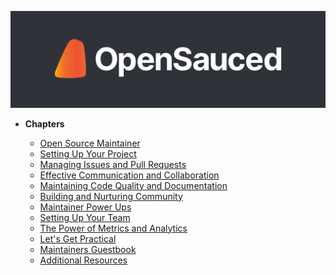 [![OpenSauced Logo](../_assets/images/logo-on-dark.png)](https://opensauced.pizza/)

- **Chapters**

  - [Open Source Maintainer](intro.md)
  - [Setting Up Your Project](how-to-setup-your-project.md)
  - [Managing Issues and Pull Requests](issues-and-pull-requests.md)
  - [Effective Communication and Collaboration](communication-and-collaboration.md)
  - [Maintaining Code Quality and Documentation](maintaining-code-quality.md)
  - [Building and Nurturing Community](building-community.md)
  - [Maintainer Power Ups](maintainer-powerups.md)
  - [Setting Up Your Team](your-team.md)
  - [The Power of Metrics and Analytics](metrics-and-analytics.md)
  - [Let's Get Practical](getting-practical.md)
  - [Maintainers Guestbook](maintainers-guestbook.md)
  - [Additional Resources](additional-resources.md)

